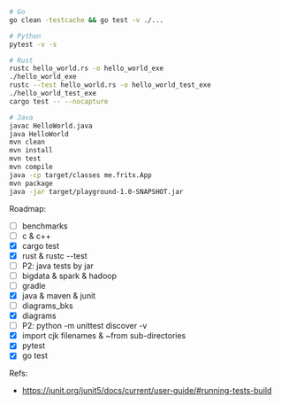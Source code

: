 ```sh
# Go
go clean -testcache && go test -v ./...

# Python
pytest -v -s

# Rust
rustc hello_world.rs -o hello_world_exe
./hello_world_exe
rustc --test hello_world.rs -o hello_world_test_exe
./hello_world_test_exe
cargo test -- --nocapture

# Java
javac HelloWorld.java
java HelloWorld
mvn clean
mvn install
mvn test
mvn compile
java -cp target/classes me.fritx.App
mvn package
java -jar target/playground-1.0-SNAPSHOT.jar
```

Roadmap:
- [ ] benchmarks
- [ ] c & c++
- [x] cargo test
- [x] rust & rustc --test
- [ ] P2: java tests by jar
- [ ] bigdata & spark & hadoop
- [ ] gradle
- [x] java & maven & junit
- [ ] diagrams_bks
- [x] diagrams
- [ ] P2: python -m unittest discover -v
- [x] import cjk filenames & ~from sub-directories
- [x] pytest
- [x] go test

Refs:
- https://junit.org/junit5/docs/current/user-guide/#running-tests-build
